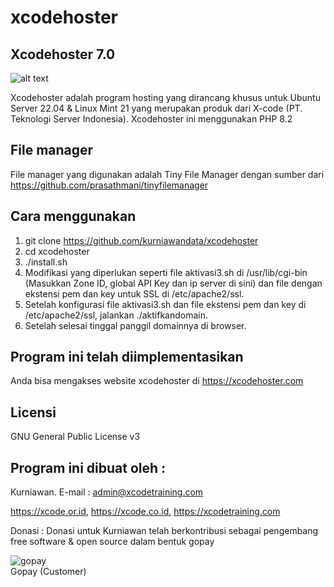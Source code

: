 # xcodehoster

Xcodehoster 7.0
--------------------
![alt text](http://xcode.or.id/04_small-logo.png)

Xcodehoster adalah program hosting yang dirancang khusus untuk Ubuntu Server 22.04 & Linux Mint 21 yang merupakan produk dari X-code (PT. Teknologi Server Indonesia).
Xcodehoster ini menggunakan PHP 8.2

File manager
------------
File manager yang digunakan adalah Tiny File Manager dengan sumber dari https://github.com/prasathmani/tinyfilemanager

Cara menggunakan
----------------
1. git clone https://github.com/kurniawandata/xcodehoster
2. cd xcodehoster
3. ./install.sh
4. Modifikasi yang diperlukan seperti file aktivasi3.sh di /usr/lib/cgi-bin (Masukkan Zone ID, global API Key dan ip server di sini) dan file dengan ekstensi pem dan key untuk SSL di /etc/apache2/ssl.
5. Setelah konfigurasi file aktivasi3.sh dan file ekstensi pem dan key di /etc/apache2/ssl, jalankan ./aktifkandomain.
6. Setelah selesai tinggal panggil domainnya di browser.

Program ini telah diimplementasikan
-------------------------------
Anda bisa mengakses website xcodehoster di https://xcodehoster.com

Licensi
-------
GNU General Public License v3

Program ini dibuat oleh :
--------------------------------------------
Kurniawan. E-mail : admin@xcodetraining.com

https://xcode.or.id, https://xcode.co.id, https://xcodetraining.com


Donasi :
Donasi untuk Kurniawan telah berkontribusi sebagai pengembang free software & open source dalam bentuk gopay<br />

 <img src="https://xcode.co.id/qrcodex2.png" alt="gopay"> <br />
 Gopay (Customer)
